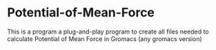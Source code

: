 # Potential-of-Mean-Force
This is a program a plug-and-play program to create all files needed to calculate Potential of Mean Force in Gromacs (any gromacs version)
